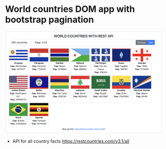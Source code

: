 # World countries DOM app with bootstrap pagination

![view1](./images/world.png)

- API for all country facts https://restcountries.com/v3.1/all
